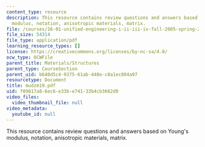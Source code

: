 ```yaml
---
content_type: resource
description: This resource contains review questions and answers based on Young's
  modulus, notation, anisotropic materials, matrix.
file: /courses/16-01-unified-engineering-i-ii-iii-iv-fall-2005-spring-2006/f09817a86ec6e33be74133b4cb3662d9_mudzm19.pdf
file_size: 54314
file_type: application/pdf
learning_resource_types: []
license: https://creativecommons.org/licenses/by-nc-sa/4.0/
ocw_type: OCWFile
parent_title: Materials/Structures
parent_type: CourseSection
parent_uid: b640d5c4-9375-61ab-448e-c8a1ec804a97
resourcetype: Document
title: mudzm19.pdf
uid: f09817a8-6ec6-e33b-e741-33b4cb3662d9
video_files:
  video_thumbnail_file: null
video_metadata:
  youtube_id: null
---
```

This resource contains review questions and answers based on Young's modulus, notation, anisotropic materials, matrix.